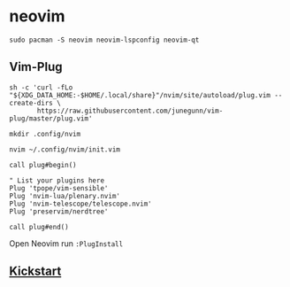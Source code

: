 # neovim

```
sudo pacman -S neovim neovim-lspconfig neovim-qt 
```
## Vim-Plug
````
sh -c 'curl -fLo "${XDG_DATA_HOME:-$HOME/.local/share}"/nvim/site/autoload/plug.vim --create-dirs \
       https://raw.githubusercontent.com/junegunn/vim-plug/master/plug.vim'
````
````
mkdir .config/nvim
````
````
nvim ~/.config/nvim/init.vim
````
````
call plug#begin()

" List your plugins here
Plug 'tpope/vim-sensible'
Plug 'nvim-lua/plenary.nvim'
Plug 'nvim-telescope/telescope.nvim'
Plug 'preservim/nerdtree'

call plug#end()
````
Open Neovim
run `:PlugInstall`

## [Kickstart](https://github.com/nvim-lua/kickstart.nvim)
